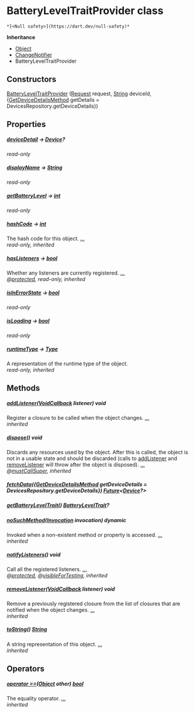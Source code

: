 


# BatteryLevelTraitProvider class






    *[<Null safety>](https://dart.dev/null-safety)*





**Inheritance**

- [Object](https://api.flutter.dev/flutter/dart-core/Object-class.html)
- [ChangeNotifier](https://api.flutter.dev/flutter/foundation/ChangeNotifier-class.html)
- BatteryLevelTraitProvider






## Constructors

[BatteryLevelTraitProvider](../providers_battery_level_trait_provider/BatteryLevelTraitProvider/BatteryLevelTraitProvider.md) ([Request](https://yonomi.co/yonomi-sdk/Request-class.html) request, [String](https://api.flutter.dev/flutter/dart-core/String-class.html) deviceId, {[GetDeviceDetailsMethod](../providers_power_trait_provider/GetDeviceDetailsMethod.md) getDetails = DevicesRepository.getDeviceDetails})

    


## Properties

##### [deviceDetail](../providers_battery_level_trait_provider/BatteryLevelTraitProvider/deviceDetail.md) &#8594; [Device](https://yonomi.co/yonomi-sdk/Device-class.html)?



   
_read-only_



##### [displayName](../providers_battery_level_trait_provider/BatteryLevelTraitProvider/displayName.md) &#8594; [String](https://api.flutter.dev/flutter/dart-core/String-class.html)



   
_read-only_



##### [getBatteryLevel](../providers_battery_level_trait_provider/BatteryLevelTraitProvider/getBatteryLevel.md) &#8594; [int](https://api.flutter.dev/flutter/dart-core/int-class.html)



   
_read-only_



##### [hashCode](https://api.flutter.dev/flutter/dart-core/Object/hashCode.html) &#8594; [int](https://api.flutter.dev/flutter/dart-core/int-class.html)



The hash code for this object. [...](https://api.flutter.dev/flutter/dart-core/Object/hashCode.html)  
_read-only, inherited_



##### [hasListeners](https://api.flutter.dev/flutter/foundation/ChangeNotifier/hasListeners.html) &#8594; [bool](https://api.flutter.dev/flutter/dart-core/bool-class.html)



Whether any listeners are currently registered. [...](https://api.flutter.dev/flutter/foundation/ChangeNotifier/hasListeners.html)  
_@[protected](https://pub.dev/documentation/meta/1.7.0/meta/protected-constant.html), read-only, inherited_



##### [isInErrorState](../providers_battery_level_trait_provider/BatteryLevelTraitProvider/isInErrorState.md) &#8594; [bool](https://api.flutter.dev/flutter/dart-core/bool-class.html)



   
_read-only_



##### [isLoading](../providers_battery_level_trait_provider/BatteryLevelTraitProvider/isLoading.md) &#8594; [bool](https://api.flutter.dev/flutter/dart-core/bool-class.html)



   
_read-only_



##### [runtimeType](https://api.flutter.dev/flutter/dart-core/Object/runtimeType.html) &#8594; [Type](https://api.flutter.dev/flutter/dart-core/Type-class.html)



A representation of the runtime type of the object.   
_read-only, inherited_




## Methods

##### [addListener](https://api.flutter.dev/flutter/foundation/ChangeNotifier/addListener.html)([VoidCallback](https://api.flutter.dev/flutter/dart-ui/VoidCallback.html) listener) void



Register a closure to be called when the object changes. [...](https://api.flutter.dev/flutter/foundation/ChangeNotifier/addListener.html)  
_inherited_



##### [dispose](https://api.flutter.dev/flutter/foundation/ChangeNotifier/dispose.html)() void



Discards any resources used by the object. After this is called, the
object is not in a usable state and should be discarded (calls to
<a href="https://api.flutter.dev/flutter/foundation/ChangeNotifier/addListener.html">addListener</a> and <a href="https://api.flutter.dev/flutter/foundation/ChangeNotifier/removeListener.html">removeListener</a> will throw after the object is
disposed). [...](https://api.flutter.dev/flutter/foundation/ChangeNotifier/dispose.html)  
_@[mustCallSuper](https://pub.dev/documentation/meta/1.7.0/meta/mustCallSuper-constant.html), inherited_



##### [fetchData](../providers_battery_level_trait_provider/BatteryLevelTraitProvider/fetchData.md)({[GetDeviceDetailsMethod](../providers_power_trait_provider/GetDeviceDetailsMethod.md) getDeviceDetails = DevicesRepository.getDeviceDetails}) [Future](https://api.flutter.dev/flutter/dart-async/Future-class.html)&lt;[Device](https://yonomi.co/yonomi-sdk/Device-class.html)?>



   




##### [getBatteryLevelTrait](../providers_battery_level_trait_provider/BatteryLevelTraitProvider/getBatteryLevelTrait.md)() [BatteryLevelTrait](https://yonomi.co/yonomi-sdk/BatteryLevelTrait-class.html)?



   




##### [noSuchMethod](https://api.flutter.dev/flutter/dart-core/Object/noSuchMethod.html)([Invocation](https://api.flutter.dev/flutter/dart-core/Invocation-class.html) invocation) dynamic



Invoked when a non-existent method or property is accessed. [...](https://api.flutter.dev/flutter/dart-core/Object/noSuchMethod.html)  
_inherited_



##### [notifyListeners](https://api.flutter.dev/flutter/foundation/ChangeNotifier/notifyListeners.html)() void



Call all the registered listeners. [...](https://api.flutter.dev/flutter/foundation/ChangeNotifier/notifyListeners.html)  
_@[protected](https://pub.dev/documentation/meta/1.7.0/meta/protected-constant.html), @[visibleForTesting](https://pub.dev/documentation/meta/1.7.0/meta/visibleForTesting-constant.html), inherited_



##### [removeListener](https://api.flutter.dev/flutter/foundation/ChangeNotifier/removeListener.html)([VoidCallback](https://api.flutter.dev/flutter/dart-ui/VoidCallback.html) listener) void



Remove a previously registered closure from the list of closures that are
notified when the object changes. [...](https://api.flutter.dev/flutter/foundation/ChangeNotifier/removeListener.html)  
_inherited_



##### [toString](https://api.flutter.dev/flutter/dart-core/Object/toString.html)() [String](https://api.flutter.dev/flutter/dart-core/String-class.html)



A string representation of this object. [...](https://api.flutter.dev/flutter/dart-core/Object/toString.html)  
_inherited_




## Operators

##### [operator ==](https://api.flutter.dev/flutter/dart-core/Object/operator_equals.html)([Object](https://api.flutter.dev/flutter/dart-core/Object-class.html) other) [bool](https://api.flutter.dev/flutter/dart-core/bool-class.html)



The equality operator. [...](https://api.flutter.dev/flutter/dart-core/Object/operator_equals.html)  
_inherited_











